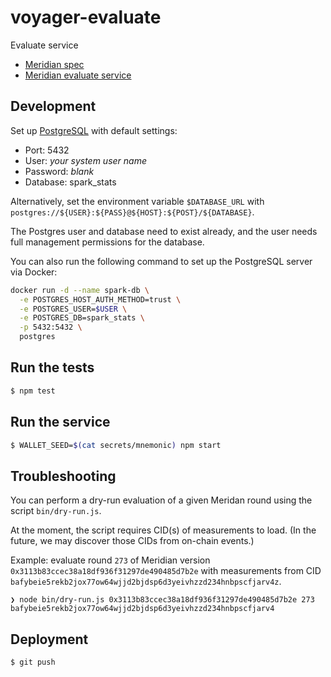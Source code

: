 # voyager-evaluate
Evaluate service

- [Meridian spec](https://www.notion.so/pl-strflt/Meridian-Design-Doc-07-Flexible-preprocessing-1b8f2f19ca7d4fd4b74a1e57e7d7ef8a?pvs=4)
- [Meridian evaluate service](https://github.com/Meridian-IE/evaluate-service)

## Development

Set up [PostgreSQL](https://www.postgresql.org/) with default settings:
 - Port: 5432
 - User: _your system user name_
 - Password: _blank_
 - Database: spark_stats

Alternatively, set the environment variable `$DATABASE_URL` with
`postgres://${USER}:${PASS}@${HOST}:${POST}/${DATABASE}`.

The Postgres user and database need to exist already, and the user
needs full management permissions for the database.

You can also run the following command to set up the PostgreSQL server via Docker:

```bash
docker run -d --name spark-db \
  -e POSTGRES_HOST_AUTH_METHOD=trust \
  -e POSTGRES_USER=$USER \
  -e POSTGRES_DB=spark_stats \
  -p 5432:5432 \
  postgres
```

## Run the tests

```bash
$ npm test
```

## Run the service

```bash
$ WALLET_SEED=$(cat secrets/mnemonic) npm start
```

## Troubleshooting

You can perform a dry-run evaluation of a given Meridan round using the script `bin/dry-run.js`.

At the moment, the script requires CID(s) of measurements to load. (In the future, we may discover
those CIDs from on-chain events.)

Example: evaluate round `273` of Meridian version `0x3113b83ccec38a18df936f31297de490485d7b2e` with measurements from CID `bafybeie5rekb2jox77ow64wjjd2bjdsp6d3yeivhzzd234hnbpscfjarv4z`.

```shell
❯ node bin/dry-run.js 0x3113b83ccec38a18df936f31297de490485d7b2e 273 bafybeie5rekb2jox77ow64wjjd2bjdsp6d3yeivhzzd234hnbpscfjarv4
```

## Deployment

```bash
$ git push
```
